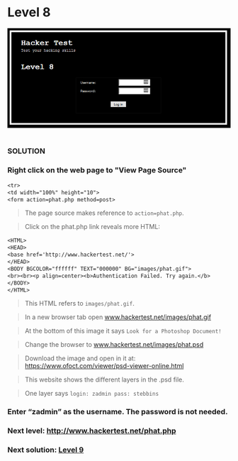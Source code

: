 # Level 8

![Alt text](level8.PNG?raw=true)

#
### SOLUTION
 
### Right click on the web page to "View Page Source"

	<tr>
	<td width="100%" height="10">
	<form action=phat.php method=post>

> The page source makes reference to `action=phat.php`.

> Click on the phat.php link reveals more HTML:

	<HTML>
	<HEAD>
	<base href='http://www.hackertest.net/'>
	</HEAD>
	<BODY BGCOLOR="ffffff" TEXT="000000" BG="images/phat.gif">
	<br><br><p align=center><b>Authentication Failed. Try again.</b></BODY>
	</HTML>

> This HTML refers to `images/phat.gif`.

> In a new browser tab open www.hackertest.net/images/phat.gif

> At the bottom of this image it says `Look for a Photoshop Document!`

> Change the browser to www.hackertest.net/images/phat.psd

> Download the image and open in it at: https://www.ofoct.com/viewer/psd-viewer-online.html

> This website shows the different layers in the .psd file. 

> One layer says `login: zadmin pass: stebbins`

### Enter “zadmin” as the username. The password is not needed.

### Next level: http://www.hackertest.net/phat.php

### Next solution: [Level 9](/Level%209/)
